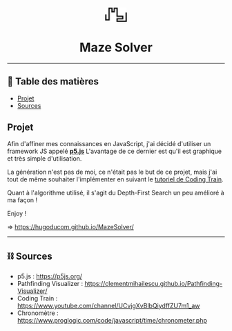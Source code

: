 <p align="center">
 <img style="width:50px;" src="https://github.com/hugoducom/MazeSolver/blob/master/resources/img/favicon.png" alt="Project logo"></a>
</p>
<h1 align="center">Maze Solver</h1>

---

## 📝 Table des matières

- [Projet](#project)
- [Sources](#idea)

## Projet <a name = "project"></a>

Afin d'affiner mes connaissances en JavaScript, j'ai décidé d'utiliser un framework JS appelé **[p5.js](https://p5js.org/)**
L'avantage de ce dernier est qu'il est graphique et très simple d'utilisation.

La génération n'est pas de moi, ce n'était pas le but de ce projet, mais j'ai tout de même souhaiter l'implémenter en suivant le <a href="https://www.youtube.com/watch?v=HyK_Q5rrcr4" target="_blank">tutoriel de Coding Train</a>.

Quant à l'algorithme utilisé, il s'agit du Depth-First Search un peu amélioré à ma façon !

Enjoy !

=> https://hugoducom.github.io/MazeSolver/

---

## ⛓️ Sources <a name = "idea"></a>

- p5.js : https://p5js.org/
- Pathfinding Visualizer : https://clementmihailescu.github.io/Pathfinding-Visualizer/
- Coding Train : https://www.youtube.com/channel/UCvjgXvBlbQiydffZU7m1_aw
- Chronomètre : https://www.proglogic.com/code/javascript/time/chronometer.php
